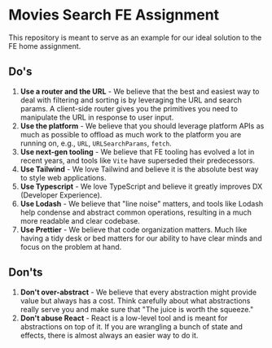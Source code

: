 # Movies Search FE Assignment

This repository is meant to serve as an example for our ideal solution to the FE home assignment.

## Do's

1. **Use a router and the URL** - We believe that the best and easiest way to deal with filtering and sorting is by leveraging the URL and search params. A client-side router gives you the primitives you need to manipulate the URL in response to user input.
2. **Use the platform** - We believe that you should leverage platform APIs as much as possible to offload as much work to the platform you are running on, e.g., `URL`, `URLSearchParams`, `fetch`.
3. **Use next-gen tooling** - We believe that FE tooling has evolved a lot in recent years, and tools like `Vite` have superseded their predecessors.
4. **Use Tailwind** - We love Tailwind and believe it is the absolute best way to style web applications.
5. **Use Typescript** - We love TypeScript and believe it greatly improves DX (Developer Experience).
6. **Use Lodash** - We believe that "line noise" matters, and tools like Lodash help condense and abstract common operations, resulting in a much more readable and clear codebase.
7. **Use Prettier** - We believe that code organization matters. Much like having a tidy desk or bed matters for our ability to have clear minds and focus on the problem at hand.

## Don'ts

1. **Don't over-abstract** - We believe that every abstraction might provide value but always has a cost. Think carefully about what abstractions really serve you and make sure that "The juice is worth the squeeze."
2. **Don't abuse React** - React is a low-level tool and is meant for abstractions on top of it. If you are wrangling a bunch of state and effects, there is almost always an easier way to do it.
